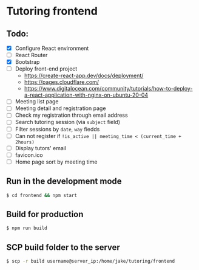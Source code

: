 # Tutoring frontend

## Todo:

- [x] Configure React environment
- [ ] React Router
- [x] Bootstrap
- [ ] Deploy front-end project
    - https://create-react-app.dev/docs/deployment/
    - https://pages.cloudflare.com/
    - https://www.digitalocean.com/community/tutorials/how-to-deploy-a-react-application-with-nginx-on-ubuntu-20-04
- [ ] Meeting list page
- [ ] Meeting detail and registration page
- [ ] Check my registration through email address
- [ ] Search tutoring session (via `subject` field)
- [ ] Filter sessions by `date`, `way` fiedds
- [ ] Can not register if `!is_active || meeting_time < (current_time + 2hours)`
- [ ] Display tutors' email
- [ ] favicon.ico
- [ ] Home page sort by meeting time

## Run in the development mode

```bash
$ cd frontend && npm start
```

## Build for production

```bash
$ npm run build
```

## SCP build folder to the server

```bash
$ scp -r build username@server_ip:/home/jake/tutoring/frontend
```
